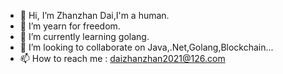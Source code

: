 - 👋 Hi, I’m Zhanzhan Dai,I'm a human.
- 👀 I’m yearn for freedom.
- 🌱 I’m currently learning golang.
- 💞️ I’m looking to collaborate on Java,.Net,Golang,Blockchain...
- 📫 How to reach me : daizhanzhan2021@126.com

<!---
daizhanzhan-2021/daizhanzhan-2021 is a ✨ special ✨ repository because its `README.md` (this file) appears on your GitHub profile.
You can click the Preview link to take a look at your changes.
--->
